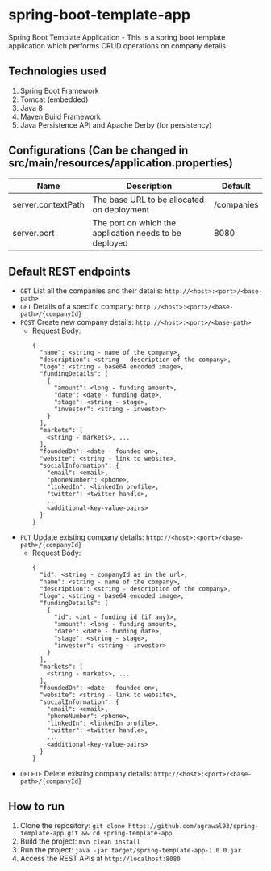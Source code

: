 # spring-boot-template-app
Spring Boot Template Application - This is a spring boot template application which performs CRUD operations on company details.

## Technologies used
1. Spring Boot Framework
2. Tomcat (embedded)
3. Java 8
4. Maven Build Framework
5. Java Persistence API and Apache Derby (for persistency)

## Configurations (Can be changed in src/main/resources/application.properties)
| Name | Description | Default |
|---|---|---|
| server.contextPath | The base URL to be allocated on deployment | /companies |
| server.port | The port on which the application needs to be deployed | 8080 |

## Default REST endpoints
- `` GET `` List all the companies and their details: `` http://<host>:<port>/<base-path> ``
- `` GET `` Details of a specific company: `` http://<host>:<port>/<base-path>/{companyId} ``
- `` POST `` Create new company details: `` http://<host>:<port>/<base-path> ``
  - Request Body:
    ```
    {
      "name": <string - name of the company>,
      "description": <string - description of the company>,
      "logo": <string - base64 encoded image>,
      "fundingDetails": [
        {
          "amount": <long - funding amount>,
          "date": <date - funding date>,
          "stage": <string - stage>,
          "investor": <string - investor>
        }
      ],
      "markets": [
        <string - markets>, ...
      ],
      "foundedOn": <date - founded on>,
      "website": <string - link to website>,
      "socialInformation": {
        "email": <email>,
        "phoneNumber": <phone>,
        "linkedIn": <linkedIn profile>,
        "twitter": <twitter handle>,
        ...
        <additional-key-value-pairs>
      }
    }
    ```
- `` PUT `` Update existing company details: `` http://<host>:<port>/<base-path>/{companyId} ``
  - Request Body:
    ```
    {
      "id": <string - companyId as in the url>,
      "name": <string - name of the company>,
      "description": <string - description of the company>,
      "logo": <string - base64 encoded image>,
      "fundingDetails": [
        {
          "id": <int - funding id (if any)>,
          "amount": <long - funding amount>,
          "date": <date - funding date>,
          "stage": <string - stage>,
          "investor": <string - investor>
        }
      ],
      "markets": [
        <string - markets>, ...
      ],
      "foundedOn": <date - founded on>,
      "website": <string - link to website>,
      "socialInformation": {
        "email": <email>,
        "phoneNumber": <phone>,
        "linkedIn": <linkedIn profile>,
        "twitter": <twitter handle>,
        ...
        <additional-key-value-pairs>
      }
    }
    ```
- `` DELETE `` Delete existing company details: `` http://<host>:<port>/<base-path>/{companyId} ``

## How to run
1. Clone the repository: `` git clone https://github.com/agrawal93/spring-template-app.git && cd spring-template-app ``
2. Build the project: `` mvn clean install ``
3. Run the project: `` java -jar target/spring-template-app-1.0.0.jar ``
4. Access the REST APIs at `` http://localhost:8080 ``
